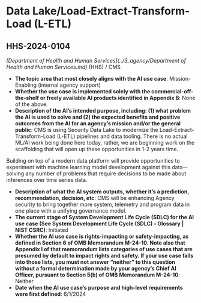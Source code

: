 # Data Lake/Load-Extract-Transform-Load (L-ETL)
## HHS-2024-0104
_[Department of Health and Human Services](../3_agency/Department of Health and Human Services.md)_ (HHS) / CMS


+ **The topic area that most closely aligns with the AI use case**: Mission-Enabling (internal agency support)
+ **Whether the use case is implemented solely with the commercial-off-the-shelf or freely available AI products identified in Appendix B**: None of the above.
+ **Description of the AI’s intended purpose, including: (1) what problem the AI is used to solve and (2) the expected benefits and positive outcomes from the AI for an agency’s mission and/or the general public**: CMS is using Security Data Lake to modernize the Load-Extract-Transform-Load (L-ETL) pipelines and data tooling. There is no actual ML/AI work being done here today, rather, we are beginning work on the scaffolding that will open up these opportunities in 1-2 years time. 

Building on top of a modern data platform will provide opportunities to experiment with machine learning model development against this data--solving any number of problems that require decisions to be made about inferences over time series data.
+ **Description of what the AI system outputs, whether it’s a prediction, recommendation, decision, etc**: CMS will be enhancing Agency security to bring together more system, telemetry and program data in one place with a unifying governance model.
+ **The current stage of System Development Life Cycle (SDLC) for the AI use case (See System Development Life Cycle (SDLC) - Glossary | NIST CSRC)**: Initiated
+ **Whether the AI use case is rights-impacting or safety-impacting, as defined in Section 6 of OMB Memorandum M-24-10. Note also that Appendix I of that memorandum lists categories of use cases that are presumed by default to impact rights and safety. If your use case falls into those lists, you must not answer “neither” to this question without a formal determination made by your agency’s Chief AI Officer, pursuant to Section 5(b) of OMB Memorandum M-24-10**: Neither
+ **Date when the AI use case’s purpose and high-level requirements were first defined**: 6/1/2024